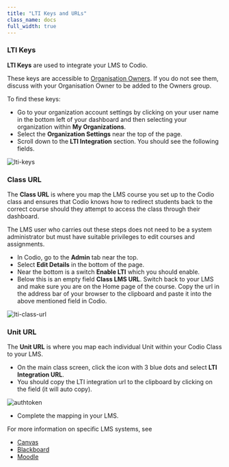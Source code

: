 ```yaml
---
title: "LTI Keys and URLs"
class_name: docs
full_width: true
---
```





### LTI Keys

**LTI Keys** are used to integrate your LMS to Codio.

These keys are accessible to [Organisation Owners](/docs/dashboard/create/addowners/). If you do not see them, discuss with your Organisation Owner to be added to the Owners group.

To find these keys:

- Go to your organization account settings by clicking on your user name in the bottom left of your dashboard and then selecting your organization within **My Organizations**.
- Select the **Organization Settings** near the top of the page.
- Scroll down to the **LTI Integration** section. You should see the following fields.


<img alt="lti-keys" src="/img/docs/lti/lti-org-fields.png" class="simple"/>

### Class URL

The **Class URL** is where you map the LMS course you set up to the Codio class and ensures that Codio knows how to redirect students back to the correct course should they attempt to access the class through their dashboard.

The LMS user who carries out these steps does not need to be a system administrator but must have suitable privileges to edit courses and assignments.

- In Codio, go to the **Admin** tab near the top.
- Select **Edit Details** in the bottom of the page.
- Near the bottom is a switch **Enable LTI** which you should enable.
- Below this is an empty field **Class LMS URL**. Switch back to your LMS and make sure you are on the Home page of the course. Copy the url in the address bar of your browser to the clipboard and paste it into the above mentioned field in Codio.

<img alt="lti-class-url" src="/img/docs/lti/lti-class-url.png" class="simple"/>

### Unit URL
The **Unit URL** is where you map each individual Unit within your Codio Class to your LMS.

- On the main class screen, click the icon with 3 blue dots and select **LTI Integration URL**.
- You should copy the LTI integration url to the clipboard by clicking on the field (it will auto copy).


<img alt="authtoken" src="/img/docs/lti/LMS-Unit-URL.png" class="simple"/>

- Complete the mapping in your LMS.


For more information on specific LMS systems, see 

- [Canvas](/docs/classes/lti/canvas)
- [Blackboard](/docs/classes/lti/blackboard)
- [Moodle](/docs/classes/lti/moodle)
